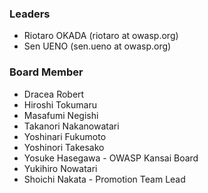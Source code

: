 ### Leaders
* Riotaro OKADA (riotaro at owasp.org)
* Sen UENO (sen.ueno at owasp.org)

### Board Member
* Dracea Robert
* Hiroshi Tokumaru
* Masafumi Negishi
* Takanori Nakanowatari
* Yoshinari Fukumoto
* Yoshinori Takesako
* Yosuke Hasegawa - OWASP Kansai Board
* Yukihiro Nowatari
* Shoichi Nakata - Promotion Team Lead
